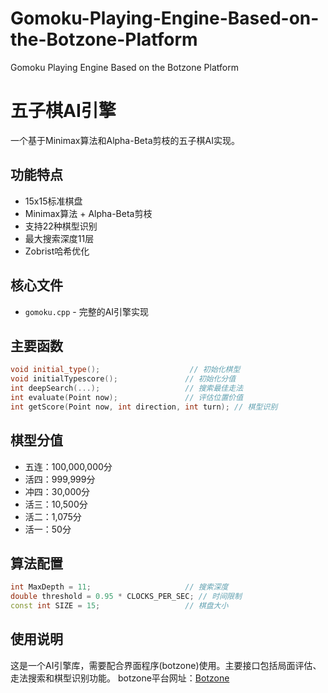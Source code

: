 # Gomoku-Playing-Engine-Based-on-the-Botzone-Platform
Gomoku Playing Engine Based on the Botzone Platform

# 五子棋AI引擎

一个基于Minimax算法和Alpha-Beta剪枝的五子棋AI实现。

## 功能特点

- 15x15标准棋盘
- Minimax算法 + Alpha-Beta剪枝
- 支持22种棋型识别
- 最大搜索深度11层
- Zobrist哈希优化

## 核心文件

- `gomoku.cpp` - 完整的AI引擎实现

## 主要函数

```cpp
void initial_type();                    // 初始化棋型
void initialTypescore();               // 初始化分值
int deepSearch(...);                   // 搜索最佳走法
int evaluate(Point now);               // 评估位置价值
int getScore(Point now, int direction, int turn); // 棋型识别
```

## 棋型分值

- 五连：100,000,000分
- 活四：999,999分  
- 冲四：30,000分
- 活三：10,500分
- 活二：1,075分
- 活一：50分

## 算法配置

```cpp
int MaxDepth = 11;                     // 搜索深度
double threshold = 0.95 * CLOCKS_PER_SEC; // 时间限制
const int SIZE = 15;                   // 棋盘大小
```

## 使用说明

这是一个AI引擎库，需要配合界面程序(botzone)使用。主要接口包括局面评估、走法搜索和棋型识别功能。
botzone平台网址：[Botzone](https://www.botzone.org.cn/)

